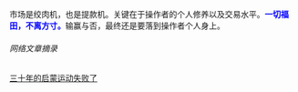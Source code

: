 市场是绞肉机，也是提款机。关键在于操作者的个人修养以及交易水平。<span style="color:blue;font-weight: bold;">一切福田，不离方寸。</span>输赢与否，最终还是要落到操作者个人身上。



###### 网络文章摘录

[三十年的启蒙运动失败了](经济/经论/三十年的启蒙运动失败了.md)